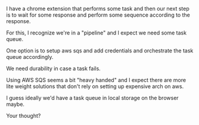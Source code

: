 I have a chrome extension that performs some task and then 
our next step is to wait for some response and perform some sequence according to the
response.

For this, I recognize we're in a "pipeline" and I expect we need some task queue.

One option is to setup aws sqs and add credentials and orchestrate the task queue accordingly.

We need durability in case a task fails.

Using AWS SQS seems a bit "heavy handed" and I expect there are more lite weight solutions that don't rely on setting up expensive arch on aws.

I guess ideally we'd have a task queue in local storage on the browser maybe.

Your thought?
